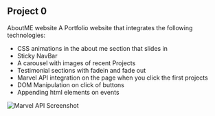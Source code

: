 ## Project 0

AboutME website
A Portfolio website that integrates the following technologies:
- CSS animations in the about me section that slides in
- Sticky NavBar
- A carousel with images of recent Projects
- Testimonial sections with fadein and fade out
- Marvel API integration on the page when you click the first projects
- DOM Manipulation on click of buttons
- Appending html elements on events

![Marvel API Screenshot](marvel-api.png)
